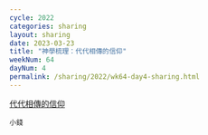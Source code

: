 ```yaml
---
cycle: 2022
categories: sharing
layout: sharing
date: 2023-03-23
title: "神學梳理：代代相傳的信仰"
weekNum: 64
dayNum: 4
permalink: /sharing/2022/wk64-day4-sharing.html
---
```


[代代相傳的信仰](https://eccseattle.github.io/media/sharing/2022/wk064/2023-03-23-bin.m4a)

`小錢`
